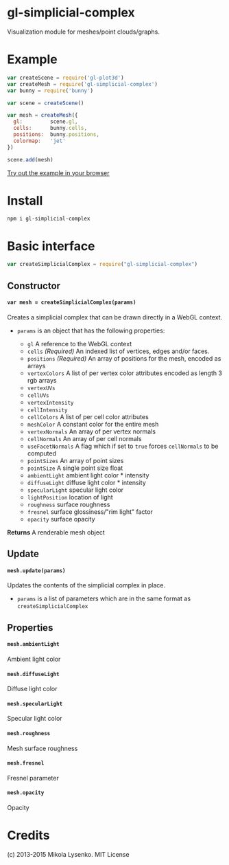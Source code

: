 gl-simplicial-complex
=====================
Visualization module for meshes/point clouds/graphs.

# Example

```javascript
var createScene = require('gl-plot3d')
var createMesh = require('gl-simplicial-complex')
var bunny = require('bunny')

var scene = createScene()

var mesh = createMesh({
  gl:         scene.gl,
  cells:      bunny.cells,
  positions:  bunny.positions,
  colormap:   'jet'
})

scene.add(mesh)
```

[Try out the example in your browser](http://gl-vis.github.io/gl-simplicial-complex/)

# Install

```
npm i gl-simplicial-complex
```
    
# Basic interface

```javascript
var createSimplicialComplex = require("gl-simplicial-complex")
```

## Constructor

#### `var mesh = createSimplicialComplex(params)`
Creates a simplicial complex that can be drawn directly in a WebGL context.

* `params` is an object that has the following properties:

    + `gl` A reference to the WebGL context
    + `cells` *(Required)* An indexed list of vertices, edges and/or faces.
    + `positions` *(Required)* An array of positions for the mesh, encoded as arrays
    + `vertexColors` A list of per vertex color attributes encoded as length 3 rgb arrays
    + `vertexUVs`
    + `cellUVs`
    + `vertexIntensity`
    + `cellIntensity`
    + `cellColors` A list of per cell color attributes
    + `meshColor` A constant color for the entire mesh
    + `vertexNormals` An array of per vertex normals
    + `cellNormals` An array of per cell normals
    + `useFacetNormals` A flag which if set to `true` forces `cellNormals` to be computed
    + `pointSizes` An array of point sizes
    + `pointSize` A single point size float
    + `ambientLight` ambient light color * intensity
    + `diffuseLight` diffuse light color * intensity
    + `specularLight` specular light color
    + `lightPosition` location of light
    + `roughness` surface roughness
    + `fresnel` surface glossiness/"rim light" factor
    + `opacity` surface opacity

**Returns** A renderable mesh object

## Update

#### `mesh.update(params)`
Updates the contents of the simplicial complex in place.

* `params` is a list of parameters which are in the same format as `createSimplicialComplex`

## Properties

#### `mesh.ambientLight`
Ambient light color

#### `mesh.diffuseLight`
Diffuse light color

#### `mesh.specularLight`
Specular light color

#### `mesh.roughness`
Mesh surface roughness

#### `mesh.fresnel`
Fresnel parameter

#### `mesh.opacity`
Opacity

# Credits
(c) 2013-2015 Mikola Lysenko. MIT License